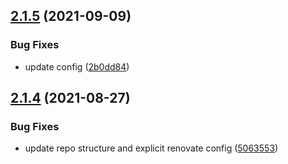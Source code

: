 ## [2.1.5](https://github.com/algolia/renovate-config-algolia/compare/v2.1.4...v2.1.5) (2021-09-09)


### Bug Fixes

* update config ([2b0dd84](https://github.com/algolia/renovate-config-algolia/commit/2b0dd84f8637f8a8eb2aa10c4b3ad615b41bf4e0))

## [2.1.4](https://github.com/algolia/renovate-config-algolia/compare/v2.1.3...v2.1.4) (2021-08-27)


### Bug Fixes

* update repo structure and explicit renovate config ([5063553](https://github.com/algolia/renovate-config-algolia/commit/5063553469f34dbaa53a6d560f0ffce3b67d8edc))
